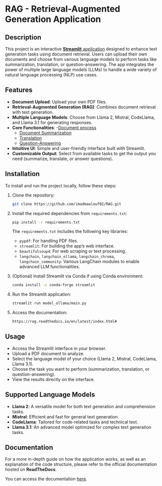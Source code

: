# RAG - Retrieval-Augmented Generation Application

## Description

This project is an interactive [**Streamlit** application](https://github.com/imadmaalouf02/RAG/blob/main/model_ollama/main.py) designed to enhance text generation tasks using document retrieval. Users can upload their own documents and choose from various language models to perform tasks like summarization, translation, or question-answering. The app integrates the power of multiple large language models (LLMs) to handle a wide variety of natural language processing (NLP) use cases.

## Features

- **Document Upload**: Upload your own PDF files.
- **Retrieval-Augmented Generation (RAG)**: Combines document retrieval with text generation.
- **Multiple Language Models**: Choose from Llama 2, Mistral, CodeLlama, and Llama 3.1 for generating responses.
- **Core Functionalities**:
  -[Document process](https://github.com/imadmaalouf02/RAG/blob/main/model_ollama/process_pdf.py) 
  - [Document Summarization](https://github.com/imadmaalouf02/RAG/blob/main/model_ollama/summarizer.py)
  - [Translation](https://github.com/imadmaalouf02/RAG/blob/main/model_ollama/translator.py)
  - [Question-Answering](https://github.com/imadmaalouf02/RAG/blob/main/model_ollama/question_handler.py)
- **Intuitive UI**: Simple and user-friendly interface built with Streamlit.
- **Customizable Output**: Select from available tasks to get the output you need (summarize, translate, or answer questions).

## Installation

To install and run the project locally, follow these steps:

1. Clone the repository:

   ```bash
   git clone https://github.com/imadmaalouf02/RAG.git
   ```

2. Install the required dependencies from `requirements.txt`:

   ```bash
   pip install -r requirements.txt
   ```

   The `requirements.txt` includes the following key libraries:

   - `pypdf`: For handling PDF files.
   - `streamlit`: For building the app’s web interface.
   - `beautifulsoup4`: For web scraping or text processing.
   - `langchain`, `langchain_ollama`, `langchain_chroma`, `langchain_community`: Various LangChain modules to enable advanced LLM functionalities.

3. (Optional) Install Streamlit via Conda if using Conda environment:

   ```bash
   conda install -c conda-forge streamlit
   ```

4. Run the Streamlit application:

   ```bash
   streamlit run model_ollama/main.py
   ```

5. Access the documentation:

   ```bash
   https://rag.readthedocs.io/en/latest/index.html#
   ```
## Usage

- Access the Streamlit interface in your browser.
- Upload a PDF document to analyze.
- Select the language model of your choice (Llama 2, Mistral, CodeLlama, Llama 3.1).
- Choose the task you want to perform (summarization, translation, or question-answering).
- View the results directly on the interface.

## Supported Language Models

- **Llama 2**: A versatile model for both text generation and comprehension tasks.
- **Mistral**: Efficient and fast for general text generation.
- **CodeLlama**: Tailored for code-related tasks and technical text.
- **Llama 3.1**: An advanced model optimized for complex text generation tasks.

## Documentation

For a more in-depth guide on how the application works, as well as an explanation of the code structure, please refer to the official documentation hosted on **ReadTheDocs**.

You can access the documentation [here](https://rag.readthedocs.io/en/latest/index.html#).


